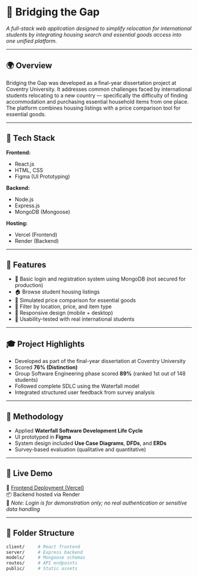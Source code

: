 # 🧩 Bridging the Gap

*A full-stack web application designed to simplify relocation for international students by integrating housing search and essential goods access into one unified platform.*

---

## 🌍 Overview

Bridging the Gap was developed as a final-year dissertation project at Coventry University. It addresses common challenges faced by international students relocating to a new country — specifically the difficulty of finding accommodation and purchasing essential household items from one place. The platform combines housing listings with a price comparison tool for essential goods.

---

## 🔧 Tech Stack

**Frontend:**  
- React.js  
- HTML, CSS  
- Figma (UI Prototyping)  

**Backend:**  
- Node.js  
- Express.js  
- MongoDB (Mongoose)

**Hosting:**  
- Vercel (Frontend)  
- Render (Backend)

---

## 🔑 Features

- 🔐 Basic login and registration system using MongoDB (not secured for production)
- 🏠 Browse student housing listings
- 🛒 Simulated price comparison for essential goods
- 🔎 Filter by location, price, and item type
- 📱 Responsive design (mobile + desktop)
- 🧪 Usability-tested with real international students

---

## 🎓 Project Highlights

- Developed as part of the final-year dissertation at Coventry University  
- Scored **76% (Distinction)**  
- Group Software Engineering phase scored **89%** (ranked 1st out of 148 students)  
- Followed complete SDLC using the Waterfall model  
- Integrated structured user feedback from survey analysis

---

## 🧪 Methodology

- Applied **Waterfall Software Development Life Cycle**
- UI prototyped in **Figma**
- System design included **Use Case Diagrams**, **DFDs**, and **ERDs**
- Survey-based evaluation (qualitative and quantitative)

---

## 🚀 Live Demo

🔗 [Frontend Deployment (Vercel)](https://bridging-the-gap-eight.vercel.app/)  
📦 Backend hosted via Render  
🧪 *Note: Login is for demonstration only; no real authentication or sensitive data handling*

---

## 📂 Folder Structure

```bash
client/     # React frontend
server/     # Express backend
models/     # Mongoose schemas
routes/     # API endpoints
public/     # Static assets
